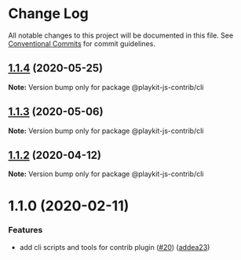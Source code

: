 # Change Log

All notable changes to this project will be documented in this file.
See [Conventional Commits](https://conventionalcommits.org) for commit guidelines.

## [1.1.4](https://github.com/kaltura/playkit-js-contrib-cli/compare/v1.1.3...v1.1.4) (2020-05-25)

**Note:** Version bump only for package @playkit-js-contrib/cli





## [1.1.3](https://github.com/kaltura/playkit-js-contrib-cli/compare/v1.1.2...v1.1.3) (2020-05-06)

**Note:** Version bump only for package @playkit-js-contrib/cli





## [1.1.2](https://github.com/kaltura/playkit-js-contrib-cli/compare/v1.1.1...v1.1.2) (2020-04-12)

**Note:** Version bump only for package @playkit-js-contrib/cli





# 1.1.0 (2020-02-11)


### Features

* add cli scripts and tools for contrib plugin ([#20](https://github.com/kaltura/playkit-js-contrib-cli/issues/20)) ([addea23](https://github.com/kaltura/playkit-js-contrib-cli/commit/addea2314e64cdffd910c0d7f4ea0980220d2c00))
